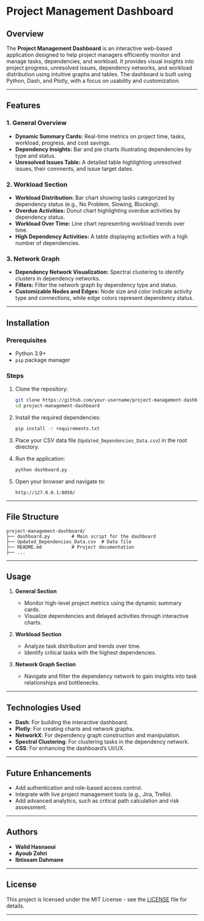 # Project Management Dashboard

## Overview

The **Project Management Dashboard** is an interactive web-based application designed to help project managers efficiently monitor and manage tasks, dependencies, and workload. It provides visual insights into project progress, unresolved issues, dependency networks, and workload distribution using intuitive graphs and tables. The dashboard is built using Python, Dash, and Plotly, with a focus on usability and customization.

---

## Features

### 1. **General Overview**
- **Dynamic Summary Cards:** Real-time metrics on project time, tasks, workload, progress, and cost savings.
- **Dependency Insights:** Bar and pie charts illustrating dependencies by type and status.
- **Unresolved Issues Table:** A detailed table highlighting unresolved issues, their comments, and issue target dates.

### 2. **Workload Section**
- **Workload Distribution:** Bar chart showing tasks categorized by dependency status (e.g., No Problem, Slowing, Blocking).
- **Overdue Activities:** Donut chart highlighting overdue activities by dependency status.
- **Workload Over Time:** Line chart representing workload trends over time.
- **High Dependency Activities:** A table displaying activities with a high number of dependencies.

### 3. **Network Graph**
- **Dependency Network Visualization:** Spectral clustering to identify clusters in dependency networks.
- **Filters:** Filter the network graph by dependency type and status.
- **Customizable Nodes and Edges:** Node size and color indicate activity type and connections, while edge colors represent dependency status.

---

## Installation

### Prerequisites
- Python 3.9+
- `pip` package manager

### Steps
1. Clone the repository:
   ```bash
   git clone https://github.com/your-username/project-management-dashboard.git
   cd project-management-dashboard
   ```

2. Install the required dependencies:
   ```bash
   pip install -r requirements.txt
   ```

3. Place your CSV data file (`Updated_Dependencies_Data.csv`) in the root directory.

4. Run the application:
   ```bash
   python dashboard.py
   ```

5. Open your browser and navigate to:
   ```
   http://127.0.0.1:8050/
   ```

---

## File Structure
```plaintext
project-management-dashboard/
├── dashboard.py        # Main script for the dashboard
├── Updated_Dependencies_Data.csv  # Data file
├── README.md           # Project documentation
├── ...
```

---

## Usage

1. **General Section**
   - Monitor high-level project metrics using the dynamic summary cards.
   - Visualize dependencies and delayed activities through interactive charts.

2. **Workload Section**
   - Analyze task distribution and trends over time.
   - Identify critical tasks with the highest dependencies.

3. **Network Graph Section**
   - Navigate and filter the dependency network to gain insights into task relationships and bottlenecks.

---

## Technologies Used

- **Dash**: For building the interactive dashboard.
- **Plotly**: For creating charts and network graphs.
- **NetworkX**: For dependency graph construction and manipulation.
- **Spectral Clustering**: For clustering tasks in the dependency network.
- **CSS**: For enhancing the dashboard’s UI/UX.

---

## Future Enhancements

- Add authentication and role-based access control.
- Integrate with live project management tools (e.g., Jira, Trello).
- Add advanced analytics, such as critical path calculation and risk assessment.

---

## Authors

- **Walid Hasnaoui**
- **Ayoub Zohri**
- **Ibtissam Dahmane**

---

## License

This project is licensed under the MIT License - see the [LICENSE](LICENSE) file for details.

---



